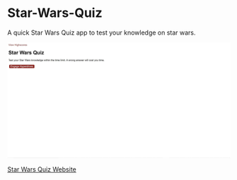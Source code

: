 # Star-Wars-Quiz

A quick Star Wars Quiz app to test your knowledge on star wars.




![alttext](StarWarsQuiz.jpg)

[Star Wars Quiz Website](https://harrison-oliner.github.io/Star-Wars-Quiz/)

